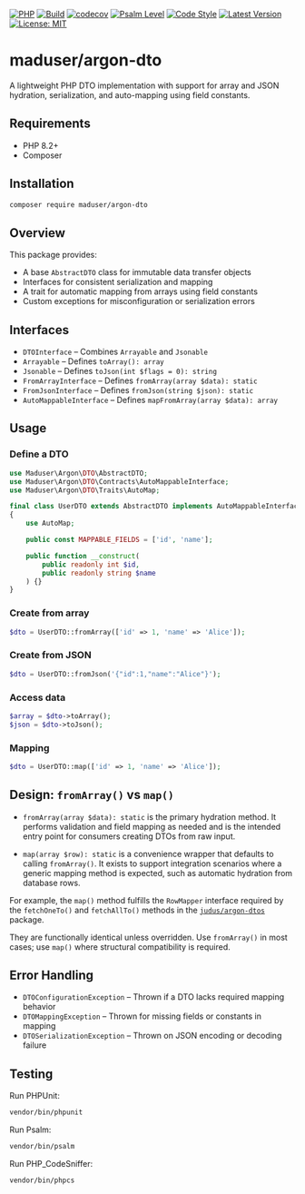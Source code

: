 [![PHP](https://img.shields.io/badge/php-8.2+-blue)](https://www.php.net/)
[![Build](https://github.com/judus/argon-dtos/actions/workflows/php.yml/badge.svg)](https://github.com/judus/argon-dtos/actions)
[![codecov](https://codecov.io/gh/judus/argon-dtos/branch/master/graph/badge.svg)](https://codecov.io/gh/judus/argon-dtos)
[![Psalm Level](https://shepherd.dev/github/judus/argon-dtos/coverage.svg)](https://shepherd.dev/github/judus/argon-dtos)
[![Code Style](https://img.shields.io/badge/code%20style-PSR--12-brightgreen.svg)](https://www.php-fig.org/psr/psr-12/)
[![Latest Version](https://img.shields.io/packagist/v/maduser/argon-dtos.svg)](https://packagist.org/packages/maduser/argon-dtos)
[![License: MIT](https://img.shields.io/badge/License-MIT-yellow.svg)](https://opensource.org/licenses/MIT)

# maduser/argon-dto

A lightweight PHP DTO implementation with support for array and JSON hydration, serialization, and auto-mapping using field constants.

## Requirements

- PHP 8.2+
- Composer

## Installation

```bash
composer require maduser/argon-dto
````

## Overview

This package provides:

* A base `AbstractDTO` class for immutable data transfer objects
* Interfaces for consistent serialization and mapping
* A trait for automatic mapping from arrays using field constants
* Custom exceptions for misconfiguration or serialization errors

## Interfaces

* `DTOInterface` – Combines `Arrayable` and `Jsonable`
* `Arrayable` – Defines `toArray(): array`
* `Jsonable` – Defines `toJson(int $flags = 0): string`
* `FromArrayInterface` – Defines `fromArray(array $data): static`
* `FromJsonInterface` – Defines `fromJson(string $json): static`
* `AutoMappableInterface` – Defines `mapFromArray(array $data): array`

## Usage

### Define a DTO

```php
use Maduser\Argon\DTO\AbstractDTO;
use Maduser\Argon\DTO\Contracts\AutoMappableInterface;
use Maduser\Argon\DTO\Traits\AutoMap;

final class UserDTO extends AbstractDTO implements AutoMappableInterface
{
    use AutoMap;

    public const MAPPABLE_FIELDS = ['id', 'name'];

    public function __construct(
        public readonly int $id,
        public readonly string $name
    ) {}
}
```

### Create from array

```php
$dto = UserDTO::fromArray(['id' => 1, 'name' => 'Alice']);
```

### Create from JSON

```php
$dto = UserDTO::fromJson('{"id":1,"name":"Alice"}');
```

### Access data

```php
$array = $dto->toArray();
$json = $dto->toJson();
```

### Mapping

```php
$dto = UserDTO::map(['id' => 1, 'name' => 'Alice']);
```

## Design: `fromArray()` vs `map()`

* `fromArray(array $data): static` is the primary hydration method. It performs validation and field mapping as needed and is the intended entry point for consumers creating DTOs from raw input.

* `map(array $row): static` is a convenience wrapper that defaults to calling `fromArray()`. It exists to support integration scenarios where a generic mapping method is expected, such as automatic hydration from database rows.

For example, the `map()` method fulfills the `RowMapper` interface required by the `fetchOneTo()` and `fetchAllTo()` methods in the [`judus/argon-dtos`](https://packagist.org/packages/judus/argon-dtos) package.

They are functionally identical unless overridden. Use `fromArray()` in most cases; use `map()` where structural compatibility is required.

## Error Handling

* `DTOConfigurationException` – Thrown if a DTO lacks required mapping behavior
* `DTOMappingException` – Thrown for missing fields or constants in mapping
* `DTOSerializationException` – Thrown on JSON encoding or decoding failure

## Testing

Run PHPUnit:

```bash
vendor/bin/phpunit
```

Run Psalm:

```bash
vendor/bin/psalm
```

Run PHP\_CodeSniffer:

```bash
vendor/bin/phpcs
```
